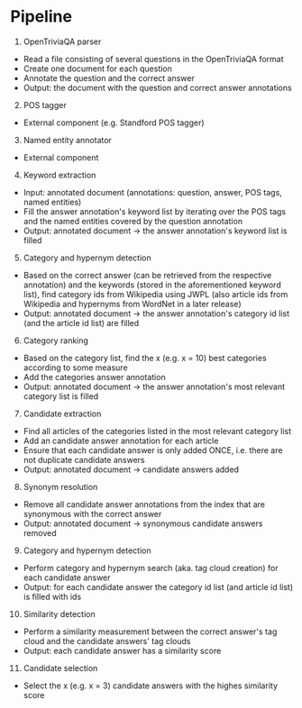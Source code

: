 # Pipeline

1. OpenTriviaQA parser
  * Read a file consisting of several questions in the OpenTriviaQA format
  * Create one document for each question
  * Annotate the question and the correct answer
  * Output: the document with the question and correct answer annotations
2. POS tagger
  * External component (e.g. Standford POS tagger)
3. Named entity annotator
  * External component
4. Keyword extraction
  * Input: annotated document (annotations: question, answer, POS tags, named entities)
  * Fill the answer annotation's keyword list by iterating over the POS tags and the named entities covered by the question annotation
  * Output: annotated document -> the answer annotation's keyword list is filled
5. Category and hypernym detection
  * Based on the correct answer (can be retrieved from the respective annotation) and the keywords (stored in the aforementioned keyword list), find category ids from Wikipedia using JWPL (also article ids from Wikipedia and hypernyms from WordNet in a later release)
  * Output: annotated document -> the answer annotation's category id list (and the article id list) are filled
6. Category ranking
  * Based on the category list, find the x (e.g. x = 10) best categories according to some measure
  * Add the categories answer annotation
  * Output: annotated document -> the answer annotation's most relevant category list is filled
7. Candidate extraction
  * Find all articles of the categories listed in the most relevant category list
  * Add an candidate answer annotation for each article
  * Ensure that each candidate answer is only added ONCE, i.e. there are not duplicate candidate answers
  * Output: annotated document -> candidate answers added
8. Synonym resolution
  * Remove all candidate answer annotations from the index that are synonymous with the correct answer
  * Output: annotated document -> synonymous candidate answers removed
9. Category and hypernym detection
  * Perform category and hypernym search (aka. tag cloud creation) for each candidate answer
  * Output: for each candidate answer the category id list (and article id list) is filled with ids
10. Similarity detection
  * Perform a similarity measurement between the correct answer's tag cloud and the candidate answers' tag clouds
  * Output: each candidate answer has a similarity score
11. Candidate selection
  * Select the x (e.g. x = 3) candidate answers with the highes similarity score
